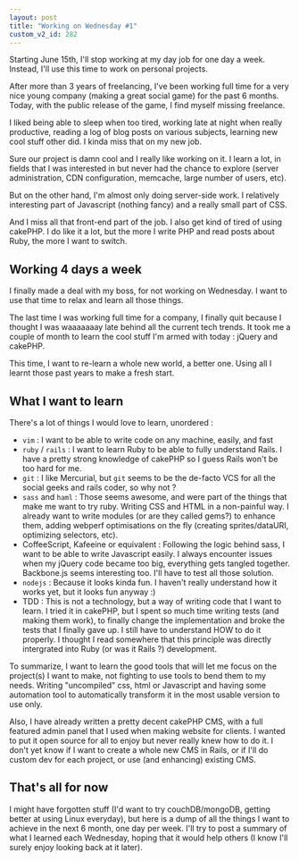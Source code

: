 ```yaml
---
layout: post
title: "Working on Wednesday #1"
custom_v2_id: 282
---
```


Starting June 15th, I'll stop working at my day job for one day a week.
Instead, I'll use this time to work on personal projects.

After more than 3 years of freelancing, I've been working full time for a very
nice young company (making a great social game) for the past 6 months. Today,
with the public release of the game, I find myself missing freelance.

I liked being able to sleep when too tired, working late at night when really
productive, reading a log of blog posts on various subjects, learning new cool
stuff other did. I kinda miss that on my new job.

Sure our project is damn cool and I really like working on it. I learn a lot,
in fields that I was interested in but never had the chance to explore (server
administration, CDN configuration, memcache, large number of users, etc).

But on the other hand, I'm almost only doing server-side work. I relatively
interesting part of Javascript (nothing fancy) and a really small part of CSS.

And I miss all that front-end part of the job. I also get kind of tired of
using cakePHP. I do like it a lot, but the more I write PHP and read posts
about Ruby, the more I want to switch.

## Working 4 days a week

I finally made a deal with my boss, for not working on Wednesday. I want to
use that time to relax and learn all those things.

The last time I was working full time for a company, I finally quit because I
thought I was waaaaaaay late behind all the current tech trends. It took me a
couple of month to learn the cool stuff I'm armed with today : jQuery and
cakePHP.

This time, I want to re-learn a whole new world, a better one. Using all I
learnt those past years to make a fresh start.

## What I want to learn

There's a lot of things I would love to learn, unordered :

  * `vim` : I want to be able to write code on any machine, easily, and fast
  * `ruby` / `rails` : I want to learn Ruby to be able to fully understand Rails. I have a pretty strong knowledge of cakePHP so I guess Rails won't be too hard for me.
  * `git` : I like Mercurial, but `git` seems to be the de-facto VCS for all the social geeks and rails coder, so why not ?
  * `sass` and `haml` : Those seems awesome, and were part of the things that make me want to try ruby. Writing CSS and HTML in a non-painful way. I already want to write modules (or are they called gems?) to enhance them, adding webperf optimisations on the fly (creating sprites/dataURI, optimizing selectors, etc).
  * CoffeeScript, Kafeeine or equivalent : Following the logic behind sass, I want to be able to write Javascript easily. I always encounter issues when my jQuery code became too big, everything gets tangled together. Backbone.js seems interesting too. I'll have to test all those solution.
  * `nodejs` : Because it looks kinda fun. I haven't really understand how it works yet, but it looks fun anyway :)
  * TDD : This is not a technology, but a way of writing code that I want to learn. I tried it in cakePHP, but I spent so much time writing tests (and making them work), to finally change the implementation and broke the tests that I finally gave up. I still have to understand HOW to do it properly. I thought I read somewhere that this principle was directly intergrated into Ruby (or was it Rails ?) development.

To summarize, I want to learn the good tools that will let me focus on the
project(s) I want to make, not fighting to use tools to bend them to my needs.
Writing "uncompiled" css, html or Javascript and having some automation tool
to automatically transform it in the most usable version to use only.

Also, I have already written a pretty decent cakePHP CMS, with a full featured
admin panel that I used when making website for clients. I wanted to put it
open source for all to enjoy but never really knew how to do it. I don't yet
know if I want to create a whole new CMS in Rails, or if I'll do custom dev
for each project, or use (and enhancing) existing CMS.

## That's all for now

I might have forgotten stuff (I'd want to try couchDB/mongoDB, getting better
at using Linux everyday), but here is a dump of all the things I want to
achieve in the next 6 month, one day per week. I'll try to post a summary of
what I learned each Wednesday, hoping that it would help others (I know I'll
surely enjoy looking back at it later).

